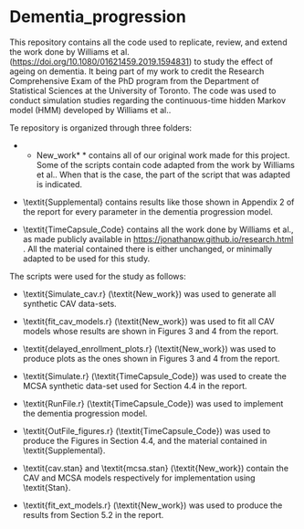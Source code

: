 # Dementia_progression

This repository contains all the code used to replicate, review, and extend the work done by Williams et al. (https://doi.org/10.1080/01621459.2019.1594831) to study the effect of ageing on dementia. It being part of my work to credit the Research Comprehensive Exam of the PhD program from the Department of Statistical Sciences at the University of Toronto.
The code was used to conduct simulation studies regarding the continuous-time hidden Markov model (HMM) developed by Williams et al..

Te repository is organized through three folders:

- * New_work* * contains all of our original work made for this project. Some of the scripts contain code adapted from the work by Williams et al.. When that is the case, the part of the script that was adapted is indicated. 

- \textit{Supplemental} contains results like those shown in Appendix 2 of the report for every parameter in the dementia progression model. 

- \textit{TimeCapsule$\_$Code} contains all the work done by Williams et al., as made publicly available in https://jonathanpw.github.io/research.html . All the material contained there is either unchanged, or minimally adapted to be used for this study. 

The scripts were used for the study as follows: 

- \textit{Simulate$\_$cav.r} (\textit{New$\_$work}) was used to generate all synthetic CAV data-sets.

- \textit{fit$\_$cav$\_$models.r} (\textit{New$\_$work}) was used to fit all CAV models whose results are shown in Figures 3 and 4 from the report.

- \textit{delayed$\_$enrollment$\_$plots.r} (\textit{New$\_$work}) was used to produce plots as the ones shown in Figures 3 and 4 from the report.

- \textit{Simulate.r} (\textit{TimeCapsule$\_$Code}) was used to create the MCSA synthetic data-set used for Section 4.4 in the report.

- \textit{RunFile.r} (\textit{TimeCapsule$\_$Code}) was used to implement the dementia progression model.

- \textit{OutFile$\_$figures.r} (\textit{TimeCapsule$\_$Code}) was used to produce the Figures in Section 4.4, and the material contained in \textit{Supplemental}.

- \textit{cav.stan} and \textit{mcsa.stan} (\textit{New$\_$work}) contain the CAV and MCSA models respectively for implementation using \textit{Stan}.

- \textit{fit$\_$ext$\_$models.r} (\textit{New$\_$work}) was used to produce the results from Section 5.2 in the report.

